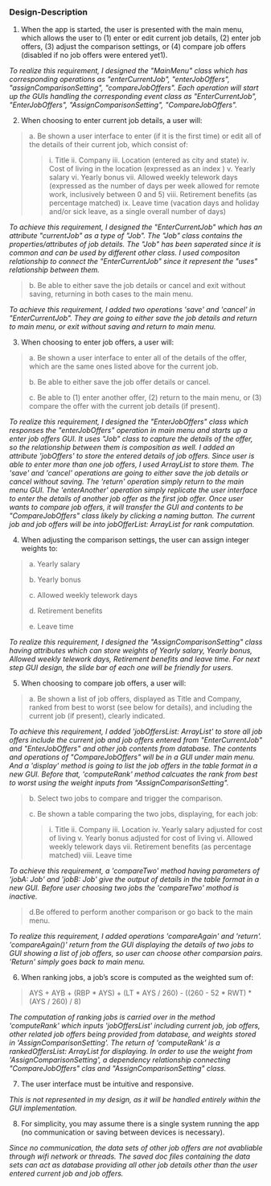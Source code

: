
### Design-Description


1. When the app is started, the user is presented with the main menu, which allows the user to (1) enter or edit current job details, (2) enter job offers, (3) adjust the comparison settings, or (4) compare job offers (disabled if no job offers were entered yet1).

*To realize this requirement, I designed the "MainMenu" class which has corresponding operations as "enterCurrentJob", "enterJobOffers", "assignComparisonSetting", "compareJobOffers". Each operation will start up the GUIs handling the corresponding event class as "EnterCurrentJob", "EnterJobOffers", "AssignComparisonSetting", "CompareJobOffers".*

2. When choosing to enter current job details, a user will: 
  >a. Be shown a user interface to enter (if it is the first time) or edit all of the details of their current job, which consist of:
  >>i. Title
  >>ii. Company
  >>iii. Location (entered as city and state)
  >>iv. Cost of living in the location (expressed as an index )
  >>v. Yearly salary
  >>vi. Yearly bonus
  >>vii. Allowed weekly telework days (expressed as the number of days per week allowed for remote work, inclusively between 0 and 5)
  >>viii. Retirement benefits (as percentage matched)
  >>ix. Leave time (vacation days and holiday and/or sick leave, as a single overall number of days)

*To achieve this requirement, I designed the "EnterCurrentJob" which has an attribute "currentJob" as a type of "Job". The "Job" class contains the properties/attributes of job details. The "Job" has been saperated since it is common and can be used by different other class. I used compositon relationship to connect the "EnterCurrentJob" since it represent the "uses" relationship between them.*   

  >b. Be able to either save the job details or cancel and exit without saving, returning in both cases to the main menu.

*To achieve this requirement, I added two operations 'save' and 'cancel' in "EnterCurrentJob". They are going to either save the job details and return to main menu, or exit without saving and return to main menu.*


3. When choosing to enter job offers, a user will:
  >a. Be shown a user interface to enter all of the details of the offer, which are the same ones listed above for the current job.
  >
  >b. Be able to either save the job offer details or cancel.
  >
  >c. Be able to (1) enter another offer, (2) return to the main menu, or (3) compare the offer with the current job details (if present).

*To realize this requirement, I designed the "EnterJobOffers" class which responses the "enterJobOffers" operation in main menu and starts up a enter job offers GUI. It uses "Job" class to capture the details of the offer, so the relationship between them is composition as well. I added an attribute 'jobOffers' to store the entered details of job offers. Since user is able to enter more than one job offers, I used ArrayList to store them. The 'save' and 'cancel' operations are going to either save the job details or cancel without saving. The 'return' operation simply return to the main menu GUI. The 'enterAnother' operation simply replicate the user interface to enter the details of another job offer as the first job offer. Once user wants to compare job offers, it will transfer the GUI and contents to be "CompareJobOffers" class likely by clicking a naming button. The current job and job offers will be into jobOfferList: ArrayList<Job> for rank computation.*   

4. When adjusting the comparison settings, the user can assign integer weights to:
  >a. Yearly salary
  >
  >b. Yearly bonus
  >
  >c. Allowed weekly telework days
  >
  >d. Retirement benefits
  >
  >e. Leave time

*To realize this requirement, I designed the "AssignComparisonSetting" class having attributes which can store weights of Yearly salary, Yearly bonus, Allowed weekly telework days, Retirement benefits and leave time. For next step GUI design, the slide bar of each one will be friendly for users.* 

5. When choosing to compare job offers, a user will:
  >a. Be shown a list of job offers, displayed as Title and Company, ranked from best to worst (see below for details), and including the current job (if present), clearly indicated.

*To achieve this requirement, I added 'jobOffersList: ArrayList<Job>' to store all job offers include the current job and job offers entered from "EnterCurrentJob" and "EnterJobOffers" and other job contents from database. The contents and operations of "CompareJobOffers" will be in a GUI under main menu. And a 'display' method is going to list the job offers in the table format in a new GUI. Before that, 'computeRank' method calcuates the rank from best to worst using the weight inputs from "AssignComparisonSetting".*  

  >b. Select two jobs to compare and trigger the comparison.
  >
  >c. Be shown a table comparing the two jobs, displaying, for each job:
  >>i. Title
  >>ii. Company
  >>iii. Location
  >>iv. Yearly salary adjusted for cost of living
  >>v. Yearly bonus adjusted for cost of living
  >>vi. Allowed weekly telework days
  >>vii. Retirement benefits (as percentage matched)
  >>viii. Leave time

*To achieve this requirement, a 'compareTwo' method having parameters of 'jobA: Job' and 'jobB: Job' give the output of details in the table format in a new GUI. Before user choosing two jobs the 'compareTwo' mothod is inactive.*

  >d.Be offered to perform another comparison or go back to the main menu.

*To realize this requirement, I added operations 'compareAgain' and 'return'. 'compareAgain()' return from the GUI displaying the details of two jobs to GUI showing a list of job offers, so user can choose other comparsion pairs. 'Return' simply goes back to main menu.*


6. When ranking jobs, a job’s score is computed as the weighted sum of:

  >AYS + AYB + (RBP * AYS) + (LT * AYS / 260) - ((260 - 52 * RWT) * (AYS / 260) / 8)

*The computation of ranking jobs is carried over in the method 'computeRank' which inputs 'jobOffersList' including current job, job offers, other related job offers being provided from database, and weights stored in 'AssignComparisonSetting'. The return of 'computeRank' is a rankedOffersList: ArrayList<Job> for displaying. In order to use the weight from 'AssignComparisonSetting', a dependency relationship connecting "CompareJobOffers" clas and "AssignComparisonSetting" class.*


7. The user interface must be intuitive and responsive.

*This is not represented in my design, as it will be handled entirely within the GUI implementation.*

8. For simplicity, you may assume there is a single system running the app (no communication or saving between devices is necessary).

*Since no communication, the data sets of other job offers are not avabliable through wifi network or threads. The saved doc files containing the data sets can act as database providing all other job details other than the user entered current job and job offers.*


